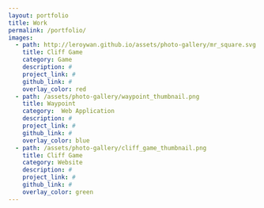 ```yaml
---
layout: portfolio
title: Work
permalink: /portfolio/
images: 
  - path: http://leroywan.github.io/assets/photo-gallery/mr_square.svg
    title: Cliff Game
    category: Game
    description: #
    project_link: #
    github_link: #
    overlay_color: red
  - path: /assets/photo-gallery/waypoint_thumbnail.png
    title: Waypoint
    category:  Web Application
    description: #
    project_link: #
    github_link: #
    overlay_color: blue
  - path: /assets/photo-gallery/cliff_game_thumbnail.png
    title: Cliff Game
    category: Website
    description: #
    project_link: #
    github_link: #
    overlay_color: green
---
```


